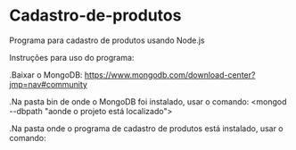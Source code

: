 # Cadastro-de-produtos
Programa para cadastro de produtos usando Node.js


Instruções para uso do programa:

.Baixar o MongoDB: https://www.mongodb.com/download-center?jmp=nav#community

.Na pasta bin de onde o MongoDB foi instalado, usar o comando:
<mongod --dbpath "aonde o projeto está localizado">

.Na pasta onde o programa de cadastro de produtos está instalado, usar o comando:
<npm start>
